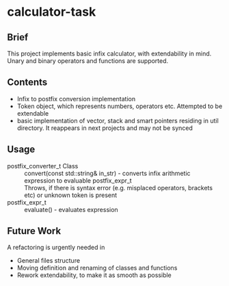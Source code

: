 # calculator-task

## Brief
This project implements basic infix calculator, with extendability in mind.
Unary and binary operators and functions are supported.

## Contents
* Infix to postfix conversion implementation
* Token object, which represents numbers, operators etc. Attempted to be extendable
* basic implementation of vector, stack and smart pointers residing in util directory. It reappears in next projects and may not be synced

## Usage
<dl>
  <dt>
    postfix_converter_t Class
  </dt>
  <dd>
    convert(const std::string& in_str) - converts infix arithmetic expression to evaluable postfix_expr_t<br>
    Throws, if there is syntax error (e.g. misplaced operators, brackets etc) or unknown token is present
  </dd>
  <dt>
    postfix_expr_t
  </dt>
  <dd>
    evaluate() - evaluates expression
  </dd>
</dl>

## Future Work
A refactoring is urgently needed in
* General files structure
* Moving definition and renaming of classes and functions
* Rework extendability, to make it as smooth as possible
